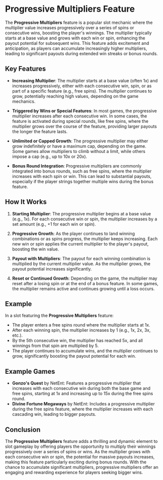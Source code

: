 # Progressive Multipliers Feature

The **Progressive Multipliers** feature is a popular slot mechanic where the multiplier value increases progressively over a series of spins or consecutive wins, boosting the player's winnings. The multiplier typically starts at a base value and grows with each win or spin, enhancing the payout potential for subsequent wins. This feature adds excitement and anticipation, as players can accumulate increasingly higher multipliers, leading to significant payouts during extended win streaks or bonus rounds.

## Key Features

- **Increasing Multiplier**: The multiplier starts at a base value (often 1x) and increases progressively, either with each consecutive win, spin, or as part of a specific feature (e.g., free spins). The multiplier continues to grow, potentially reaching high values, depending on the game mechanics.

- **Triggered by Wins or Special Features**: In most games, the progressive multiplier increases after each consecutive win. In some cases, the feature is activated during special rounds, like free spins, where the multiplier grows over the course of the feature, providing larger payouts the longer the feature lasts.

- **Unlimited or Capped Growth**: The progressive multiplier may either grow indefinitely or have a maximum cap, depending on the game. Some games allow multipliers to climb without a limit, while others impose a cap (e.g., up to 10x or 20x).

- **Bonus Round Integration**: Progressive multipliers are commonly integrated into bonus rounds, such as free spins, where the multiplier increases with each spin or win. This can lead to substantial payouts, especially if the player strings together multiple wins during the bonus feature.

## How It Works

1. **Starting Multiplier**: The progressive multiplier begins at a base value (e.g., 1x). For each consecutive win or spin, the multiplier increases by a set amount (e.g., +1 for each win or spin).

2. **Progressive Growth**: As the player continues to land winning combinations or as spins progress, the multiplier keeps increasing. Each new win or spin applies the current multiplier to the player's payout, boosting the win value.

3. **Payout with Multipliers**: The payout for each winning combination is multiplied by the current multiplier value. As the multiplier grows, the payout potential increases significantly.

4. **Reset or Continued Growth**: Depending on the game, the multiplier may reset after a losing spin or at the end of a bonus feature. In some games, the multiplier remains active and continues growing until a loss occurs.

## Example

In a slot featuring the **Progressive Multipliers** feature:
- The player enters a free spins round where the multiplier starts at 1x.
- After each winning spin, the multiplier increases by 1 (e.g., 1x, 2x, 3x, etc.).
- By the 5th consecutive win, the multiplier has reached 5x, and all winnings from that spin are multiplied by 5.
- The player continues to accumulate wins, and the multiplier continues to grow, significantly boosting the payout potential for each win.

## Example Games

- **Gonzo's Quest** by NetEnt: Features a progressive multiplier that increases with each consecutive win during both the base game and free spins, starting at 1x and increasing up to 15x during the free spins round.
- **Divine Fortune Megaways** by NetEnt: Includes a progressive multiplier during the free spins feature, where the multiplier increases with each cascading win, leading to bigger payouts.

## Conclusion

The **Progressive Multipliers** feature adds a thrilling and dynamic element to slot gameplay by offering players the opportunity to multiply their winnings progressively over a series of spins or wins. As the multiplier grows with each consecutive win or spin, the potential for massive payouts increases, making this feature particularly exciting during bonus rounds. With the chance to accumulate significant multipliers, progressive multipliers offer an engaging and rewarding experience for players seeking bigger wins.
